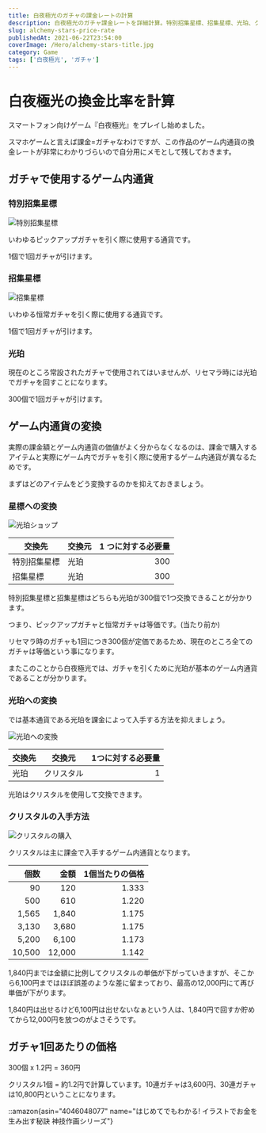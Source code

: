 ```yaml
---
title: 白夜極光のガチャの課金レートの計算
description: 白夜極光のガチャ課金レートを詳細計算。特別招集星標、招集星標、光珀、クリスタルの複雑な変換関係を整理し、ガチャ1回あたりの実際の課金額と最適な課金額を算出。
slug: alchemy-stars-price-rate
publishedAt: 2021-06-22T23:54:00
coverImage: /Hero/alchemy-stars-title.jpg
category: Game
tags: ['白夜極光', 'ガチャ']
---
```


# 白夜極光の換金比率を計算

スマートフォン向けゲーム『白夜極光』をプレイし始めました。

スマホゲームと言えば課金=ガチャなわけですが、この作品のゲーム内通貨の換金レートが非常にわかりづらいので自分用にメモとして残しておきます。

## ガチャで使用するゲーム内通貨

### 特別招集星標

![特別招集星標](/Tech/alchemy-stars-blue.jpg)

いわゆるピックアップガチャを引く際に使用する通貨です。

1個で1回ガチャが引けます。

### 招集星標

![招集星標](/Tech/alchemy-stars-yellow.jpg)

いわゆる恒常ガチャを引く際に使用する通貨です。

1個で1回ガチャが引けます。

### 光珀

現在のところ常設されたガチャで使用されてはいませんが、リセマラ時には光珀でガチャを回すことになります。

300個で1回ガチャが引けます。

## ゲーム内通貨の変換

実際の課金額とゲーム内通貨の価値がよく分からなくなるのは、課金で購入するアイテムと実際にゲーム内でガチャを引く際に使用するゲーム内通貨が異なるためです。

まずはどのアイテムをどう変換するのかを抑えておきましょう。

### 星標への変換

![光珀ショップ](/Tech/alchemy-stars-trade.jpg)

| 交換先       | 交換元 | 1 つに対する必要量 |
| ------------ | ------ | -----------------: |
| 特別招集星標 | 光珀   |                300 |
| 招集星標     | 光珀   |                300 |

特別招集星標と招集星標はどちらも光珀が300個で1つ交換できることが分かります。

つまり、ピックアップガチャと恒常ガチャは等価です。(当たり前か)

リセマラ時のガチャも1回につき300個が定価であるため、現在のところ全てのガチャは等価という事になります。

またこのことから白夜極光では、ガチャを引くために光珀が基本のゲーム内通貨であることが分かります。

### 光珀への変換

では基本通貨である光珀を課金によって入手する方法を抑えましょう。

![光珀への変換](/Tech/alchemy-stars-rate.jpg)

| 交換先 | 交換元     | 1つに対する必要量 |
| ------ | ---------- | ----------------: |
| 光珀   | クリスタル |                 1 |

光珀はクリスタルを使用して交換できます。

### クリスタルの入手方法

![クリスタルの購入](/Tech/alchemy-stars-charge.jpg)

クリスタルは主に課金で入手するゲーム内通貨となります。

|   個数 |   金額 | 1個当たりの価格 |
| -----: | -----: | --------------: |
|     90 |    120 |           1.333 |
|    500 |    610 |           1.220 |
|  1,565 |  1,840 |           1.175 |
|  3,130 |  3,680 |           1.175 |
|  5,200 |  6,100 |           1.173 |
| 10,500 | 12,000 |           1.142 |

1,840円までは金額に比例してクリスタルの単価が下がっていきますが、そこから6,100円まではほぼ誤差のような差に留まっており、最高の12,000円にて再び単価が下がります。

1,840円は出せるけど6,100円は出せないなぁという人は、1,840円で回すか貯めてから12,000円を放つのがよさそうです。

## ガチャ1回あたりの価格

300個 x 1.2円 = 360円

クリスタル1個 = 約1.2円で計算しています。10連ガチャは3,600円、30連ガチャは10,800円ということになります。

::amazon{asin="4046048077" name="はじめてでもわかる! イラストでお金を生み出す秘訣 神技作画シリーズ"}
